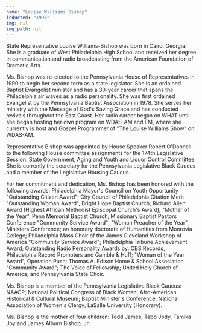```yaml
---
name: "Louise Williams Bishop"
inducted: "1993"
img: nil
img_path: nil
---
```


State Representative Louise Williams-Bishop was born in Cairo, Georgia. She is a graduate of West Philadelphia High School and received her degree in communication and radio broadcasting from the American Foundation of Dramatic Arts.

Ms. Bishop was re-elected to the Pennsylvania House of Representatives in 1990 to begin her second term as a state legislator. She is an ordained Baptist Evangelist minister and has a 30-year career that spans the Philadelphia air waves as a radio personality. She was first ordained Evangelist by the Pennsylvania Baptist Association in 1978. She serves her ministry with the Message of God's Saving Grace and has conducted revivals throughout the East Coast. Her radio career began on WHAT until she began hosting her own program on WDAS-AM and FM, where she currently is host and Gospel Programmer of "The Louise Williams Show" on WDAS-AM.

Representative Bishop was appointed by House Speaker Robert O'Donnell to the following House committee assignments for the 174th Legislative Session: State Government, Aging and Youth and Liquor Control Committee. She is currently the secretary for the Pennsylvania Legislative Black Caucus and a member of the Legislative Housing Caucus.

For her commitment and dedication, Ms. Bishop has been honored with the following awards: Philadelphia Mayor's Council on Youth Opportunity "Outstanding Citizen Award"; City Council of Philadelphia Citation Merit "Outstanding Woman Award", Bright Hope Baptist Church; Richard Allen Award (Highest African Methodist Episcopal Church's Award); "Mother of the Year", Penn Memorial Baptist Church; Missionary Baptist Pastors Conference "Community Service Award"; "Woman Preacher of the Year", Ministers Conference; an honorary doctorate of Humanities from Monrovia College; Philadelphia Mass Choir of the James Cleveland Workshop of America "Community Service Award"; Philadelphia Tribune Achievement Award; Outstanding Radio Personality Awards by: CBS Records, Philadelphia Record Promoters and Gamble & Huff; "Woman of the Year Award", Operation Push; Thomas A. Edison Home & School Association "Community Award"; The Voice of Fellowship; United Holy Church of America; and Pennsylvania State Choir.

Ms. Bishop is a member of the Pennsylvania Legislative Black Caucus: NAACP; National Political Congress of Black Women; Afro-American Historical & Cultural Museum; Baptist Minister's Conference; National Association of Women's Clergy; LaSalle University (Honorary).

Ms. Bishop is the mother of four children: Todd James, Tabb Jody, Tamika Joy and James Alburn Bishop, Jr.
